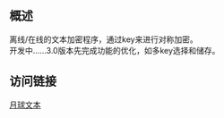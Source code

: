 ## 概述
离线/在线的文本加密程序，通过key来进行对称加密。  
开发中……3.0版本先完成功能的优化，如多key选择和储存。
## 访问链接
[月球文本](https://windwingwood.github.io/MoonText/)